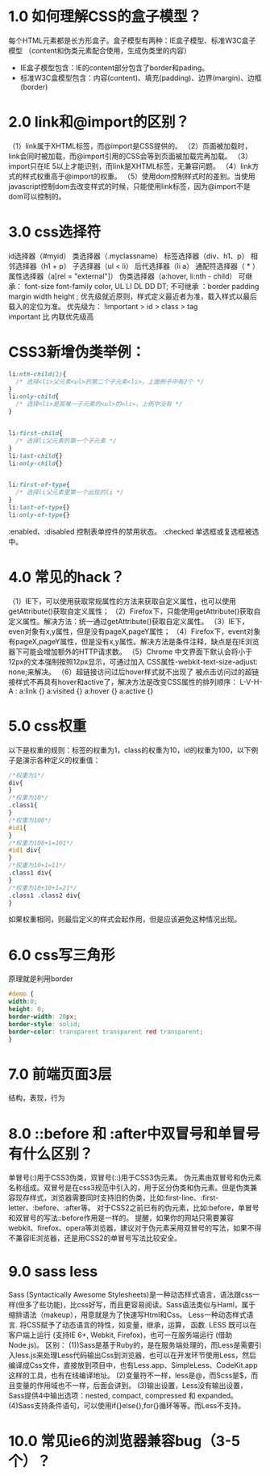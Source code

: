 


# 1.0 如何理解CSS的盒子模型？
每个HTML元素都是长方形盒子。盒子模型有两种：IE盒子模型、标准W3C盒子模型
（content和伪类元素配合使用，生成伪类里的内容）
- IE盒子模型包含：IE的content部分包含了border和pading。
- 标准W3C盒模型包含：内容(content)、填充(padding)、边界(margin)、边框(border)


# 2.0 link和@import的区别？
（1）link属于XHTML标签，而@import是CSS提供的。
（2）页面被加载时，link会同时被加载，而@import引用的CSS会等到页面被加载完再加载。
（3）import只在IE 5以上才能识别，而link是XHTML标签，无兼容问题。
（4）link方式的样式权重高于@import的权重。
（5）使用dom控制样式时的差别。当使用javascript控制dom去改变样式的时候，只能使用link标签，因为@import不是dom可以控制的。


# 3.0 css选择符
id选择器（#myid）
类选择器（.myclassname）
标签选择器（div、h1、p）
相邻选择器（h1 + p）
子选择器（ul < li）
后代选择器（li a）
通配符选择器（ * ）
属性选择器（a[rel = "external"]）
伪类选择器（a:hover, li:nth - child）
可继承： font-size font-family color, UL LI DL DD DT;
不可继承 ：border padding margin width height ;
优先级就近原则，样式定义最近者为准，载入样式以最后载入的定位为准。
优先级为：
     !important >  id > class > tag  
     important 比 内联优先级高

# CSS3新增伪类举例：

```css
li:nth-child(2){
  /* 选择<li>父元素<ul>的第二个子元素<li>，上面例子中有2个 */
}
li:only-child{
  /* 选择<li>是其唯一子元素的<ul>的<li>，上例中没有 */
}


li:first-child{
  /* 选择li父元素的第一个子元素 */
}
li:last-child{}
li:only-child{}


li:first-of-type{
  /* 选择li父元素里第一个出现的li */
}
li:last-of-type{}
li:only-of-type{}
```


:enabled、:disabled 控制表单控件的禁用状态。
:checked  单选框或复选框被选中。




# 4.0 常见的hack？
（1）IE下，可以使用获取常规属性的方法来获取自定义属性，也可以使用getAttribute()获取自定义属性；
（2）Firefox下，只能使用getAttribute()获取自定义属性。解决方法：统一通过getAttribute()获取自定义属性。
（3）IE下，even对象有x,y属性，但是没有pageX,pageY属性；
（4）Firefox下，event对象有pageX,pageY属性，但是没有x,y属性。解决方法是条件注释，缺点是在IE浏览器下可能会增加额外的HTTP请求数。
（5）Chrome 中文界面下默认会将小于12px的文本强制按照12px显示，可通过加入 CSS属性-webkit-text-size-adjust: none;来解决。
（6）超链接访问过后hover样式就不出现了 被点击访问过的超链接样式不再具有hover和active了，解决方法是改变CSS属性的排列顺序：
L-V-H-A :  a:link {} a:visited {} a:hover {} a:active {}


# 5.0 css权重
以下是权重的规则：标签的权重为1，class的权重为10，id的权重为100，以下例子是演示各种定义的权重值：
```css
/*权重为1*/
div{
}
/*权重为10*/
.class1{
}
/*权重为100*/
#id1{
}
/*权重为100+1=101*/
#id1 div{
}
/*权重为10+1=11*/
.class1 div{
}
/*权重为10+10+1=21*/
.class1 .class2 div{
} 
```
如果权重相同，则最后定义的样式会起作用，但是应该避免这种情况出现。


# 6.0 css写三角形
原理就是利用border
```css
#demo {
width:0;
height: 0;
border-width: 20px;
border-style: solid;
border-color: transparent transparent red transparent;
}
```


# 7.0 前端页面3层
结构，表现，行为


# 8.0 ::before 和 :after中双冒号和单冒号 有什么区别？
单冒号(:)用于CSS3伪类，双冒号(::)用于CSS3伪元素。
伪元素由双冒号和伪元素名称组成。双冒号是在css3规范中引入的，用于区分伪类和伪元素。但是伪类兼容现存样式，浏览器需要同时支持旧的伪类，比如:first-line、:first-letter、:before、:after等。
对于CSS2之前已有的伪元素，比如:before，单冒号和双冒号的写法::before作用是一样的。
提醒，如果你的网站只需要兼容webkit、firefox、opera等浏览器，建议对于伪元素采用双冒号的写法，如果不得不兼容IE浏览器，还是用CSS2的单冒号写法比较安全。


# 9.0 sass less
Sass (Syntactically Awesome Stylesheets)是一种动态样式语言，语法跟css一样(但多了些功能)，比css好写，而且更容易阅读。Sass语法类似与Haml，属于缩排语法（makeup），用意就是为了快速写Html和Css。
Less一种动态样式语言. 将CSS赋予了动态语言的特性，如变量，继承，运算， 函数. LESS 既可以在客户端上运行 (支持IE 6+, Webkit, Firefox)，也可一在服务端运行 (借助 Node.js)。
区别：
(1))Sass是基于Ruby的，是在服务端处理的，而Less是需要引入less.js来处理Less代码输出Css到浏览器，也可以在开发环节使用Less，然后编译成Css文件，直接放到项目中，也有Less.app、SimpleLess、CodeKit.app这样的工具，也有在线编译地址。
(2)变量符不一样，less是@，而Scss是$，而且变量的作用域也不一样，后面会讲到。
(3)输出设置，Less没有输出设置，Sass提供4中输出选项：nested, compact, compressed 和 expanded。
(4)Sass支持条件语句，可以使用if{}else{},for{}循环等等。而Less不支持。


# 10.0 常见ie6的浏览器兼容bug（3-5个）？
